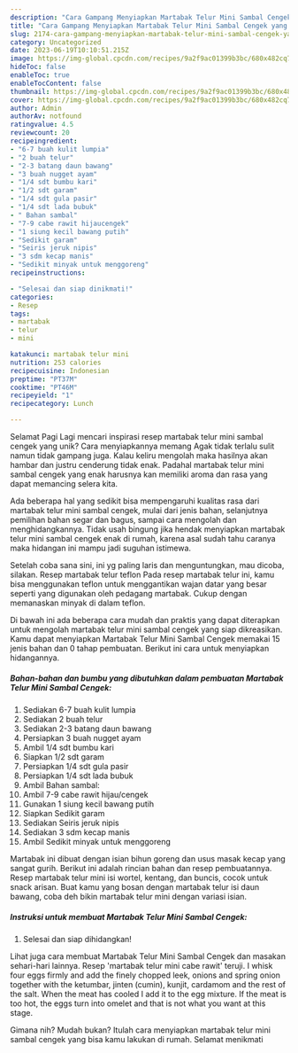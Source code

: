 ```yaml
---
description: "Cara Gampang Menyiapkan Martabak Telur Mini Sambal Cengek yang Lezat Sekali, Enak"
title: "Cara Gampang Menyiapkan Martabak Telur Mini Sambal Cengek yang Lezat Sekali, Enak"
slug: 2174-cara-gampang-menyiapkan-martabak-telur-mini-sambal-cengek-yang-lezat-sekali-enak
category: Uncategorized
date: 2023-06-19T10:10:51.215Z
image: https://img-global.cpcdn.com/recipes/9a2f9ac01399b3bc/680x482cq70/martabak-telur-mini-sambal-cengek-foto-resep-utama.jpg
hideToc: false
enableToc: true
enableTocContent: false
thumbnail: https://img-global.cpcdn.com/recipes/9a2f9ac01399b3bc/680x482cq70/martabak-telur-mini-sambal-cengek-foto-resep-utama.jpg
cover: https://img-global.cpcdn.com/recipes/9a2f9ac01399b3bc/680x482cq70/martabak-telur-mini-sambal-cengek-foto-resep-utama.jpg
author: Admin
authorAv: notfound
ratingvalue: 4.5
reviewcount: 20
recipeingredient:
- "6-7 buah kulit lumpia"
- "2 buah telur"
- "2-3 batang daun bawang"
- "3 buah nugget ayam"
- "1/4 sdt bumbu kari"
- "1/2 sdt garam"
- "1/4 sdt gula pasir"
- "1/4 sdt lada bubuk"
- " Bahan sambal"
- "7-9 cabe rawit hijaucengek"
- "1 siung kecil bawang putih"
- "Sedikit garam"
- "Seiris jeruk nipis"
- "3 sdm kecap manis"
- "Sedikit minyak untuk menggoreng"
recipeinstructions:

- "Selesai dan siap dinikmati!"
categories:
- Resep
tags:
- martabak
- telur
- mini

katakunci: martabak telur mini 
nutrition: 253 calories
recipecuisine: Indonesian
preptime: "PT37M"
cooktime: "PT46M"
recipeyield: "1"
recipecategory: Lunch

---
```



Selamat Pagi Lagi mencari inspirasi resep martabak telur mini sambal cengek yang unik? Cara menyiapkannya memang Agak tidak terlalu sulit namun tidak gampang juga. Kalau keliru mengolah maka hasilnya akan hambar dan justru cenderung tidak enak. Padahal martabak telur mini sambal cengek yang enak harusnya kan memiliki aroma dan rasa yang dapat memancing selera kita.


Ada beberapa hal yang sedikit bisa mempengaruhi kualitas rasa dari martabak telur mini sambal cengek, mulai dari jenis bahan, selanjutnya pemilihan bahan segar dan bagus, sampai cara mengolah dan menghidangkannya. Tidak usah bingung jika hendak menyiapkan martabak telur mini sambal cengek enak di rumah, karena asal sudah tahu caranya maka hidangan ini mampu jadi suguhan istimewa.

Setelah coba sana sini, ini yg paling laris dan menguntungkan, mau dicoba, silakan. Resep martabak telur teflon Pada resep martabak telur ini, kamu bisa menggunakan teflon untuk menggantikan wajan datar yang besar seperti yang digunakan oleh pedagang martabak. Cukup dengan memanaskan minyak di dalam teflon.


Di bawah ini ada beberapa cara mudah dan praktis yang dapat diterapkan untuk mengolah martabak telur mini sambal cengek yang siap dikreasikan. Kamu dapat menyiapkan Martabak Telur Mini Sambal Cengek memakai 15 jenis bahan dan 0 tahap pembuatan. Berikut ini cara untuk menyiapkan hidangannya.

<!--inarticleads1-->

##### Bahan-bahan dan bumbu yang dibutuhkan dalam pembuatan Martabak Telur Mini Sambal Cengek:

1. Sediakan 6-7 buah kulit lumpia
1. Sediakan 2 buah telur
1. Sediakan 2-3 batang daun bawang
1. Persiapkan 3 buah nugget ayam
1. Ambil 1/4 sdt bumbu kari
1. Siapkan 1/2 sdt garam
1. Persiapkan 1/4 sdt gula pasir
1. Persiapkan 1/4 sdt lada bubuk
1. Ambil  Bahan sambal:
1. Ambil 7-9 cabe rawit hijau/cengek
1. Gunakan 1 siung kecil bawang putih
1. Siapkan Sedikit garam
1. Sediakan Seiris jeruk nipis
1. Sediakan 3 sdm kecap manis
1. Ambil Sedikit minyak untuk menggoreng


Martabak ini dibuat dengan isian bihun goreng dan usus masak kecap yang sangat gurih. Berikut ini adalah rincian bahan dan resep pembuatannya. Resep martabak telur mini isi wortel, kentang, dan buncis, cocok untuk snack arisan. Buat kamu yang bosan dengan martabak telur isi daun bawang, coba deh bikin martabak telur mini dengan variasi isian. 

<!--inarticleads2-->

##### Instruksi untuk membuat Martabak Telur Mini Sambal Cengek:


1. Selesai dan siap dihidangkan!

Lihat juga cara membuat Martabak Telur Mini Sambal Cengek dan masakan sehari-hari lainnya. Resep &#39;martabak telur mini cabe rawit&#39; teruji. I whisk four eggs firmly and add the finely chopped leek, onions and spring onion together with the ketumbar, jinten (cumin), kunjit, cardamom and the rest of the salt. When the meat has cooled I add it to the egg mixture. If the meat is too hot, the eggs turn into omelet and that is not what you want at this stage. 

Gimana nih? Mudah bukan? Itulah cara menyiapkan martabak telur mini sambal cengek yang bisa kamu lakukan di rumah. Selamat menikmati
